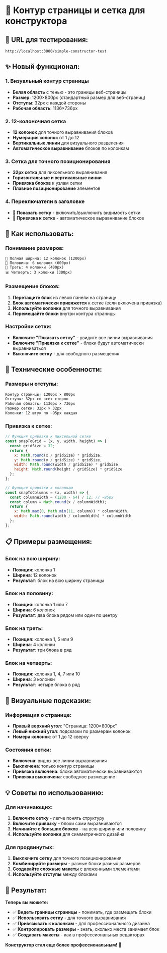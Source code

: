 # 📐 Контур страницы и сетка для конструктора

## 🚀 **URL для тестирования:**
`http://localhost:3000/simple-constructor-test`

## ✨ **Новый функционал:**

### 1. Визуальный контур страницы
- **Белая область** с тенью - это границы веб-страницы
- **Размер**: 1200×800px (стандартный размер для веб-страниц)
- **Отступы**: 32px с каждой стороны
- **Рабочая область**: 1136×736px

### 2. 12-колоночная сетка
- **12 колонок** для точного выравнивания блоков
- **Нумерация колонок** от 1 до 12
- **Вертикальные линии** для визуального разделения
- **Автоматическое выравнивание** блоков по колонкам

### 3. Сетка для точного позиционирования
- **32px сетка** для пиксельного выравнивания
- **Горизонтальные и вертикальные линии**
- **Привязка блоков** к узлам сетки
- **Плавное позиционирование** элементов

### 4. Переключатели в заголовке
- **📐 Показать сетку** - включить/выключить видимость сетки
- **🧲 Привязка к сетке** - автоматическое выравнивание блоков

## 🎯 **Как использовать:**

### Понимание размеров:
```
📏 Полная ширина: 12 колонок (1200px)
📱 Половина: 6 колонок (600px)
📐 Треть: 4 колонки (400px)
📊 Четверть: 3 колонки (300px)
```

### Размещение блоков:
1. **Перетащите блок** из левой панели на страницу
2. **Блок автоматически привяжется** к сетке (если включена привязка)
3. **Используйте колонки** для точного выравнивания
4. **Перемещайте блоки** внутри контура страницы

### Настройки сетки:
- **Включите "Показать сетку"** - увидите все линии выравнивания
- **Включите "Привязка к сетке"** - блоки будут автоматически выравниваться
- **Выключите сетку** - для свободного размещения

## 🔧 **Технические особенности:**

### Размеры и отступы:
```css
Контур страницы: 1200px × 800px
Отступы: 32px со всех сторон
Рабочая область: 1136px × 736px
Размер сетки: 32px × 32px
Колонки: 12 штук по ~95px каждая
```

### Привязка к сетке:
```javascript
// Функция привязки к пиксельной сетке
const snapToGrid = (x, y, width, height) => {
  const gridSize = 32;
  return {
    x: Math.round(x / gridSize) * gridSize,
    y: Math.round(y / gridSize) * gridSize,
    width: Math.round(width / gridSize) * gridSize,
    height: Math.round(height / gridSize) * gridSize
  };
};

// Функция привязки к колонкам
const snapToColumns = (x, width) => {
  const columnWidth = (1200 - 64) / 12; // ~95px
  const column = Math.round(x / columnWidth);
  return {
    x: Math.max(0, Math.min(11, column)) * columnWidth,
    width: Math.round(width / columnWidth) * columnWidth
  };
};
```

## 📋 **Примеры размещения:**

### Блок на всю ширину:
- **Позиция**: колонка 1
- **Ширина**: 12 колонок
- **Результат**: блок на всю ширину страницы

### Блок на половину:
- **Позиция**: колонка 1 или 7
- **Ширина**: 6 колонок
- **Результат**: два блока рядом или один по центру

### Блок на треть:
- **Позиция**: колонка 1, 5 или 9
- **Ширина**: 4 колонки
- **Результат**: три блока в ряд

### Блок на четверть:
- **Позиция**: колонка 1, 4, 7 или 10
- **Ширина**: 3 колонки
- **Результат**: четыре блока в ряд

## 🎨 **Визуальные подсказки:**

### Информация о странице:
- **Правый верхний угол**: "Страница: 1200×800px"
- **Левый нижний угол**: подсказки по размерам колонок
- **Номера колонок**: от 1 до 12 сверху

### Состояния сетки:
- **Включена**: видны все линии выравнивания
- **Выключена**: только контур страницы
- **Привязка включена**: блоки автоматически выравниваются
- **Привязка выключена**: свободное размещение

## 💡 **Советы по использованию:**

### Для начинающих:
1. **Включите сетку** - легче понять структуру
2. **Включите привязку** - блоки сами выравниваются
3. **Начинайте с больших блоков** - на всю ширину или половину
4. **Используйте колонки** для симметричного дизайна

### Для продвинутых:
1. **Выключите сетку** для точного позиционирования
2. **Комбинируйте размеры** - разные блоки разных размеров
3. **Создавайте сложные макеты** с вложенными элементами
4. **Используйте отступы** между блоками

## 🎉 **Результат:**

**Теперь вы можете:**
- ✅ **Видеть границы страницы** - понимать, где размещать блоки
- ✅ **Использовать сетку** - для точного выравнивания
- ✅ **Привязывать к колонкам** - для профессионального дизайна
- ✅ **Контролировать размеры** - знать, сколько места занимает блок
- ✅ **Создавать макеты** - как в профессиональных редакторах

**Конструктор стал еще более профессиональным!** 🎯


